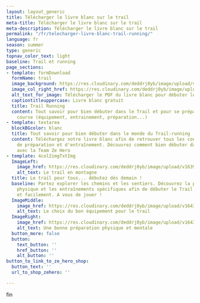 ```yaml
---
layout: layout_generic
title: Télécharger le livre blanc sur le trail
meta-title: Télécharger le livre blanc sur le trail
meta-description: Télécharger le livre blanc sur le trail
permalink: "/fr/telecharger-livre-blanc-trail-running/"
language: fr
season: summer
type: generic
topnav_color_text: light
baseline: Trail et running
page_sections:
- template: formDownload
  formName: trail
  image_background: https://res.cloudinary.com/deddrj0yb/image/upload/v1638888151/website/global/bg-style-011_jkl11z.jpg
  image_col_right_href: https://res.cloudinary.com/deddrj0yb/image/upload/v1643109225/website/summer/1_uga5co.png
  alt_text_for_image: Télécharger le PDF du livre blanc pour débuter le Trail
  captiontitleuppercase: Livre blanc gratuit
  title: Trail Running
  content: Tout savoir pour bien débuter dans le Trail et pour se préparer à sa 1ère
    course (équipement, entrainement, préparation...)
- template: textarea
  blockBGcolor: blanc
  title: Tout savoir pour bien débuter dans le monde du Trail-running
  content: Téléchargez notre livre blanc afin de retrouver tous les conseils d'équipement,
    de préparation et d'entraînement. Découvrez comment bien débuter dans cette discipline
    avec la Team Ze Hero
- template: 4col2imgTxtImg
  ImageLeft:
    image_href: https://res.cloudinary.com/deddrj0yb/image/upload/v1639734240/website/blog/Valmorel%20-%20Nice/IMG-20200707-WA0014_d4zlv9.jpg
    alt_text: Le trail en montagne
  title: Le trail pour tous... débutez dès demain !
  baseline: Partez explorer les chemins et les sentiers. Découvrez la préparation
    physique et les entraînements spécifiques afin de débuter le Trail simplement
    et facilement. A vous de jouer !
  ImageMiddle:
    image_href: https://res.cloudinary.com/deddrj0yb/image/upload/v1643111394/website/Conseil%20Equiepement/IMG_20200608_193006_btxb0l.jpg
    alt_text: Le choix du bon équipement pour le trail
  ImageRight:
    image_href: https://res.cloudinary.com/deddrj0yb/image/upload/v1643111394/website/Conseil%20Equiepement/IMG20210424154703_01_fatprs.jpg
    alt_text: Une bonne préparation physique et mentale
  button_more: false
  button:
    text_button: ''
    href_button: ''
    alt_button: ''
button_to_link_to_ze_hero_shop:
  button_text: ''
  url_to_shop_zehero: ''

---
```

fin